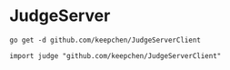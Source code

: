 # JudgeServer

```shell
go get -d github.com/keepchen/JudgeServerClient
```

```golang
import judge "github.com/keepchen/JudgeServerClient"
```
